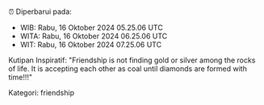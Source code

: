 ⏰ Diperbarui pada:
- WIB: Rabu, 16 Oktober 2024 05.25.06 UTC
- WITA: Rabu, 16 Oktober 2024 06.25.06 UTC
- WIT: Rabu, 16 Oktober 2024 07.25.06 UTC

Kutipan Inspiratif:
"Friendship is not finding gold or silver among the rocks of life. It is accepting each other as coal until diamonds are formed with time!!!"


Kategori: friendship

